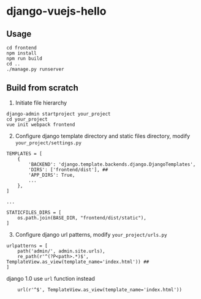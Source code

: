 # django-vuejs-hello

## Usage
```
cd frontend
npm install
npm run build
cd ..
./manage.py runserver
```

## Build from scratch
1. Initiate file hierarchy
```
django-admin startproject your_project
cd your_project
vue init webpack frontend
```

2. Configure django template directory and static files directory, modify `your_project/settings.py`
```
TEMPLATES = [
    {
        'BACKEND': 'django.template.backends.django.DjangoTemplates',
        'DIRS': ['frontend/dist'], ##
        'APP_DIRS': True,
        ...
    },
]

...

STATICFILES_DIRS = [
    os.path.join(BASE_DIR, "frontend/dist/static"),
]
```

3. Configure django url patterns, modify `your_project/urls.py`
```
urlpatterns = [
    path('admin/', admin.site.urls),
    re_path(r'^(?P<path>.*)$', TemplateView.as_view(template_name='index.html')) ##
]
```

django 1.0 use `url` function instead
```
    url(r'^$', TemplateView.as_view(template_name='index.html'))
```
